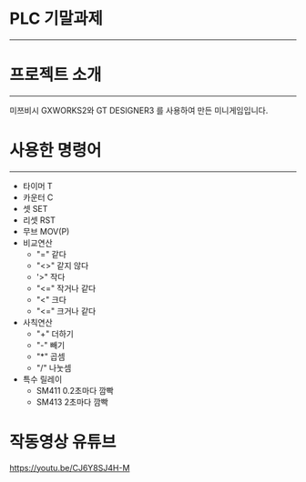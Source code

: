# PLC 기말과제

***

# 프로젝트 소개

***

미쯔비시 GXWORKS2와 GT DESIGNER3 를 사용하여 만든 미니게임입니다. 

# 사용한 명령어 

***

* 타이머 T
* 카운터 C
* 셋     SET
* 리셋   RST
* 무브   MOV(P)
* 비교연산
  * "="  같다
  * "<>" 같지 않다
  * '>"  작다
  * "<=" 작거나 같다
  * "<"  크다
  * "<=" 크거나 같다
* 사칙연산
  * "+" 더하기
  * "-" 빼기
  * "*" 곱셈
  * "/" 나눗셈
* 특수 릴레이
  * SM411 0.2초마다 깜빡
  * SM413 2초마다 깜빡
 
# 작동영상 유튜브
<https://youtu.be/CJ6Y8SJ4H-M>
